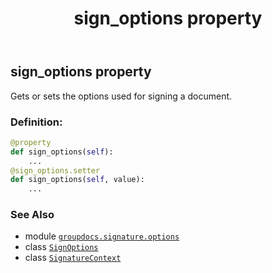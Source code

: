 ﻿---
title: sign_options property
second_title: GroupDocs.Signature for Python via .NET API References
description: 
type: docs
url: /python-net/groupdocs.signature.options/signaturecontext/sign_options/
is_root: false
weight: 30
---

## sign_options property


Gets or sets the options used for signing a document.
### Definition:
```python
@property
def sign_options(self):
    ...
@sign_options.setter
def sign_options(self, value):
    ...
```

### See Also
* module [`groupdocs.signature.options`](../../)
* class [`SignOptions`](/signature/python-net/groupdocs.signature.options/signoptions)
* class [`SignatureContext`](/signature/python-net/groupdocs.signature.options/signaturecontext)
